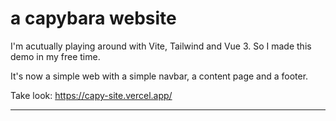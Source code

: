 # a capybara website
I'm acutually playing around with Vite, Tailwind and Vue 3. So I made this demo in my free time.

It's now a simple web with a simple navbar, a content page and a footer.

Take look: https://capy-site.vercel.app/

---

